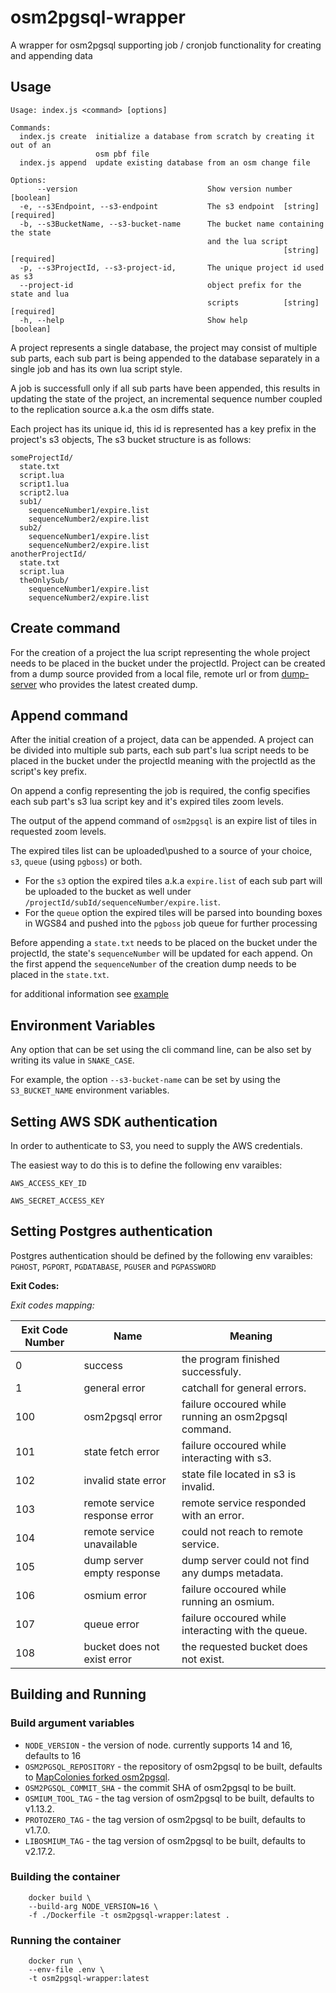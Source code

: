 # osm2pgsql-wrapper

A wrapper for osm2pgsql supporting job / cronjob functionality for creating and appending data

## Usage

```
Usage: index.js <command> [options]

Commands:
  index.js create  initialize a database from scratch by creating it out of an
                   osm pbf file
  index.js append  update existing database from an osm change file

Options:
      --version                             Show version number        [boolean]
  -e, --s3Endpoint, --s3-endpoint           The s3 endpoint  [string] [required]
  -b, --s3BucketName, --s3-bucket-name      The bucket name containing the state
                                            and the lua script
                                                             [string] [required]
  -p, --s3ProjectId, --s3-project-id,       The unique project id used as s3
  --project-id                              object prefix for the state and lua
                                            scripts          [string] [required]
  -h, --help                                Show help                  [boolean]
```

A project represents a single database, the project may consist of multiple sub parts, each sub part is being appended to the database separately in a single job and has its own lua script style.

A job is successfull only if all sub parts have been appended, this results in updating the state of the project, an incremental sequence number coupled to the replication source a.k.a the osm diffs state.

Each project has its unique id, this id is represented has a key prefix in the project's s3 objects,
The s3 bucket structure is as follows:

```
someProjectId/
  state.txt
  script.lua
  script1.lua
  script2.lua
  sub1/
    sequenceNumber1/expire.list
    sequenceNumber2/expire.list
  sub2/
    sequenceNumber1/expire.list
    sequenceNumber2/expire.list
anotherProjectId/
  state.txt
  script.lua
  theOnlySub/
    sequenceNumber1/expire.list
    sequenceNumber2/expire.list
```

## Create command
For the creation of a project the lua script representing the whole project needs to be placed in the bucket under the projectId.
Project can be created from a dump source provided from a local file, remote url or from [dump-server](https://github.com/MapColonies/dump-server) who provides the latest created dump.

## Append command
After the initial creation of a project, data can be appended.
A project can be divided into multiple sub parts, each sub part's lua script needs to be placed in the bucket under the projectId meaning with the projectId as the script's key prefix.

On append a config representing the job is required, the config specifies each sub part's s3 lua script key and it's expired tiles zoom levels.

The output of the append command of `osm2pgsql` is an expire list of tiles in requested zoom levels.

The expired tiles list can be uploaded\pushed to a source of your choice, `s3`, `queue` (using `pgboss`) or both.
- For the `s3` option the expired tiles a.k.a `expire.list` of each sub part will be uploaded to the bucket as well under `/projectId/subId/sequenceNumber/expire.list`.
- For the `queue` option the expired tiles will be parsed into bounding boxes in WGS84 and pushed into the `pgboss` job queue for further processing

Before appending a `state.txt` needs to be placed on the bucket under the projectId, the state's `sequenceNumber` will be updated for each append. On the first append the `sequenceNumber` of the creation dump needs to be placed in the `state.txt`.

for additional information see [example](example/README.md)
## Environment Variables

Any option that can be set using the cli command line, can be also set by writing its value in `SNAKE_CASE`.

For example, the option `--s3-bucket-name` can be set by using the `S3_BUCKET_NAME` environment variables.

## Setting AWS SDK authentication

In order to authenticate to S3, you need to supply the AWS credentials.

The easiest way to do this is to define the following env varaibles:

`AWS_ACCESS_KEY_ID`

`AWS_SECRET_ACCESS_KEY`

## Setting Postgres authentication

Postgres authentication should be defined by the following env varaibles: `PGHOST`, `PGPORT`, `PGDATABASE`, `PGUSER` and `PGPASSWORD`

**Exit Codes:**

*Exit codes mapping:*

| Exit Code Number | Name                          | Meaning                                                                         |
|------------------|-------------------------------|---------------------------------------------------------------------------------|
| 0                | success                       | the program finished successfuly.                                               |
| 1                | general error                 | catchall for general errors.                                                    |
| 100              | osm2pgsql error               | failure occoured while running an osm2pgsql command.                            |
| 101              | state fetch error             | failure occoured while interacting with s3.                                     |
| 102              | invalid state error           | state file located in s3 is invalid.                                            |
| 103              | remote service response error | remote service responded with an error.                                         |
| 104              | remote service unavailable    | could not reach to remote service.                                              |
| 105              | dump server empty response    | dump server could not find any dumps metadata.                                  |
| 106              | osmium error                  | failure occoured while running an osmium.                                       |
| 107              | queue error                   | failure occoured while interacting with the queue.                              |
| 108              | bucket does not exist error   | the requested bucket does not exist.                                            |

## Building and Running

### Build argument variables
- `NODE_VERSION` - the version of node. currently supports 14 and 16, defaults to 16
- `OSM2PGSQL_REPOSITORY` - the repository of osm2pgsql to be built, defaults to [MapColonies forked osm2pgsql](https://github.com/MapColonies/osm2pgsql.git).
- `OSM2PGSQL_COMMIT_SHA` - the commit SHA of osm2pgsql to be built.
- `OSMIUM_TOOL_TAG` - the tag version of osm2pgsql to be built, defaults to v1.13.2.
- `PROTOZERO_TAG` - the tag version of osm2pgsql to be built, defaults to v1.7.0.
- `LIBOSMIUM_TAG` - the tag version of osm2pgsql to be built, defaults to v2.17.2.

### Building the container

```
    docker build \
    --build-arg NODE_VERSION=16 \
    -f ./Dockerfile -t osm2pgsql-wrapper:latest .
```

### Running the container

```
    docker run \
    --env-file .env \
    -t osm2pgsql-wrapper:latest
```
